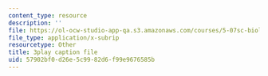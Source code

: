 ```yaml
---
content_type: resource
description: ''
file: https://ol-ocw-studio-app-qa.s3.amazonaws.com/courses/5-07sc-biological-chemistry-i-fall-2013/57902bf0d26e5c9982d6f99e9676585b_bzwf2tgC23E.srt
file_type: application/x-subrip
resourcetype: Other
title: 3play caption file
uid: 57902bf0-d26e-5c99-82d6-f99e9676585b
---
```


